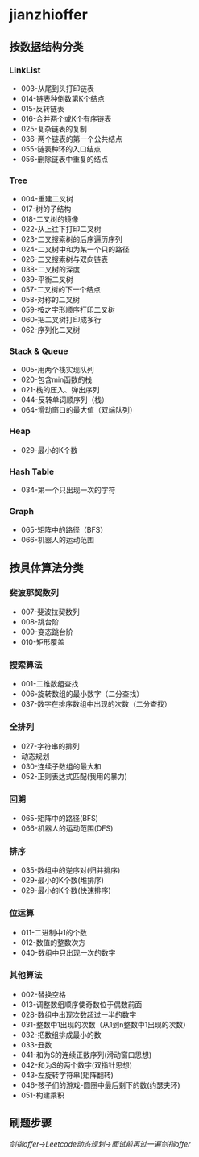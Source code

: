 # jianzhioffer
## 按数据结构分类
### LinkList
 - 003-从尾到头打印链表
 - 014-链表种倒数第K个结点
 - 015-反转链表
 - 016-合并两个或K个有序链表
 - 025-复杂链表的复制
 - 036-两个链表的第一个公共结点
 - 055-链表种环的入口结点
 - 056-删除链表中重复的结点
### Tree
 - 004-重建二叉树
 - 017-树的子结构
 - 018-二叉树的镜像
 - 022-从上往下打印二叉树
 - 023-二叉搜索树的后序遍历序列
 - 024-二叉树中和为某一个只的路径
 - 026-二叉搜索树与双向链表
 - 038-二叉树的深度
 - 039-平衡二叉树
 - 057-二叉树的下一个结点
 - 058-对称的二叉树
 - 059-按之字形顺序打印二叉树
 - 060-把二叉树打印成多行
 - 062-序列化二叉树
### Stack & Queue
 - 005-用两个栈实现队列
 - 020-包含min函数的栈
 - 021-栈的压入、弹出序列
 - 044-反转单词顺序列（栈）
 - 064-滑动窗口的最大值（双端队列）
### Heap
 - 029-最小的K个数
### Hash Table
 - 034-第一个只出现一次的字符
### Graph
 - 065-矩阵中的路径（BFS）
 - 066-机器人的运动范围

## 按具体算法分类

### 斐波那契数列
 - 007-斐波拉契数列
 - 008-跳台阶
 - 009-变态跳台阶
 - 010-矩形覆盖
### 搜索算法
 - 001-二维数组查找
 - 006-旋转数组的最小数字（二分查找）
 - 037-数字在排序数组中出现的次数（二分查找）
### 全排列
 - 027-字符串的排列
 - 动态规划
 - 030-连续子数组的最大和
 - 052-正则表达式匹配(我用的暴力)
### 回溯
 - 065-矩阵中的路径(BFS)
 - 066-机器人的运动范围(DFS)
### 排序
 - 035-数组中的逆序对(归并排序)
 - 029-最小的K个数(堆排序)
 - 029-最小的K个数(快速排序)
### 位运算
 - 011-二进制中1的个数
 - 012-数值的整数次方
 - 040-数组中只出现一次的数字
### 其他算法
 - 002-替换空格
 - 013-调整数组顺序使奇数位于偶数前面
 - 028-数组中出现次数超过一半的数字
 - 031-整数中1出现的次数（从1到n整数中1出现的次数）
 - 032-把数组排成最小的数
 - 033-丑数
 - 041-和为S的连续正数序列(滑动窗口思想)
 - 042-和为S的两个数字(双指针思想)
 - 043-左旋转字符串(矩阵翻转)
 - 046-孩子们的游戏-圆圈中最后剩下的数(约瑟夫环)
 - 051-构建乘积

## 刷题步骤
*剑指offer->Leetcode动态规划->面试前再过一遍剑指offer*
